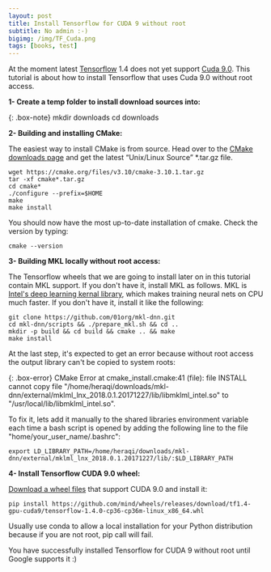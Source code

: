 ```yaml
---
layout: post
title: Install Tensorflow for CUDA 9 without root
subtitle: No admin :-)
bigimg: /img/TF_Cuda.png
tags: [books, test]
---
```


At the moment latest [Tensorflow](https://www.tensorflow.org) 1.4 does not yet support [Cuda 9.0](https://developer.nvidia.com/cuda-toolkit/whatsnew). This tutorial is about how to install Tensorflow that uses Cuda 9.0 without root access.

**1- Create a temp folder to install download sources into:**

{: .box-note}
mkdir downloads
cd downloads

**2- Building and installing CMake:**

The easiest way to install CMake is from source. Head over to the [CMake downloads page](http://www.cmake.org/download) and get the latest “Unix/Linux Source” *.tar.gz file.

~~~
wget https://cmake.org/files/v3.10/cmake-3.10.1.tar.gz
tar -xf cmake*.tar.gz
cd cmake*
./configure --prefix=$HOME
make
make install
~~~

You should now have the most up-to-date installation of cmake. Check the version by typing:

~~~
cmake --version
~~~

**3- Building MKL locally without root access:**

The Tensorflow wheels that we are going to install later on in this tutorial contain MKL support. If you don't have it, install MKL as follows. MKL is [Intel's deep learning kernal library](https://github.com/01org/mkl-dnn), which makes training neural nets on CPU much faster. If you don't have it, install it like the following:

~~~
git clone https://github.com/01org/mkl-dnn.git
cd mkl-dnn/scripts && ./prepare_mkl.sh && cd ..
mkdir -p build && cd build && cmake .. && make
make install
~~~

At the last step, it's expected to get an error because without root access the output library can't be copied to system roots:

{: .box-error}
CMake Error at cmake_install.cmake:41 (file):
file INSTALL cannot copy file
"/home/heraqi/downloads/mkl-dnn/external/mklml_lnx_2018.0.1.20171227/lib/libmklml_intel.so"
to "/usr/local/lib/libmklml_intel.so".

To fix it, lets add it manually to the shared libraries environment variable each time a bash script is opened by adding the following line to the file "home/your_user_name/.bashrc":

~~~
export LD_LIBRARY_PATH=/home/heraqi/downloads/mkl-dnn/external/mklml_lnx_2018.0.1.20171227/lib/:$LD_LIBRARY_PATH
~~~

**4- Install Tensorflow CUDA 9.0 wheel:**

[Download a wheel files](https://github.com/mind/wheels/releases/tag/tf1.4-gpu-cuda9) that support CUDA 9.0 and install it:

~~~
pip install https://github.com/mind/wheels/releases/download/tf1.4-gpu-cuda9/tensorflow-1.4.0-cp36-cp36m-linux_x86_64.whl
~~~

Usually use conda to allow a local installation for your Python distribution because if you are not root, pip call will fail.

You have successfully installed Tensorflow for CUDA 9 without root until Google supports it :)
